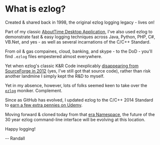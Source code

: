 # What is ezlog?
Created & shared back in 1998, the original ezlog logging legacy - lives on!

Part of my classic [AboutTime Desktop Application](https://github.com/soft9000/AboutTime), I've also used ezlog to demonstrate fast & easy logging techniques across Java, Python, PHP, C#, VB.Net, and yes - as well as several incarnations of the C/C++ Standard. 

From oil & gas compaines, cloud, banking, and skype - to the DoD - you'll find `.ezlog` files empestered almost everywhere.

Yet when ezlog's classic K&R Code inexplicably [disappearing from SourceForge in 2012](https://sourceforge.net/projects/ezlog/files/) (yes, I've still got that source code), rather than risk another landmine I simply kept the R&D to myself. 

Yet in my absence, however, lots of folks seemed keen to take over the [`ezlog`](https://www.google.com/search?q=ezlog&rlz=1C1CHBF_enUS971US971&oq=ezlog) moniker. Complement.

Since as GitHub has evolved, I updated ezlog to the C/C++ 2014 Standard to [earn a few extra pennies on Udemy](https://www.udemy.com/course/gnu-cpp-2000).

Moving forward & cloned today from that [era Namespace](https://github.com/soft9000/era), the future of the 30 year ezlog command-line interface will be evolving at this location.

Happy logging!

-- Randall




